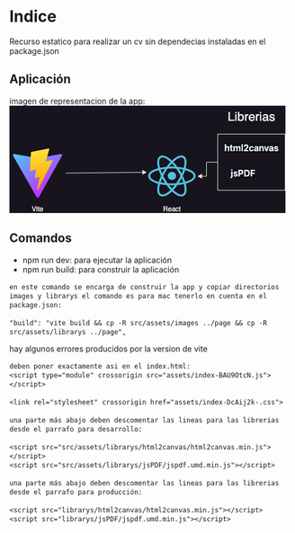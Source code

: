 # Indice
Recurso estatico para realizar un cv sin dependecias instaladas en el package.json

## Aplicación
imagen de representacion de la app:
![ScreenShot](cv.png)

## Comandos
* npm run dev: para ejecutar la aplicación
* npm run build: para construir la aplicación

```
en este comando se encarga de construir la app y copiar directorios images y librarys el comando es para mac tenerlo en cuenta en el package.json:

"build": "vite build && cp -R src/assets/images ../page && cp -R src/assets/librarys ../page",

```
hay algunos errores producidos por la version de vite
```
deben poner exactamente asi en el index.html: 
<script type="module" crossorigin src="assets/index-BAU9OtcN.js"></script>
    
<link rel="stylesheet" crossorigin href="assets/index-DcAij2k-.css">

una parte más abajo deben descomentar las lineas para las librerias desde el parrafo para desarrollo:

<script src="src/assets/librarys/html2canvas/html2canvas.min.js"></script>
<script src="src/assets/librarys/jsPDF/jspdf.umd.min.js"></script> 

una parte más abajo deben descomentar las lineas para las librerias desde el parrafo para producción:

<script src="librarys/html2canvas/html2canvas.min.js"></script>
<script src="librarys/jsPDF/jspdf.umd.min.js"></script>

```

